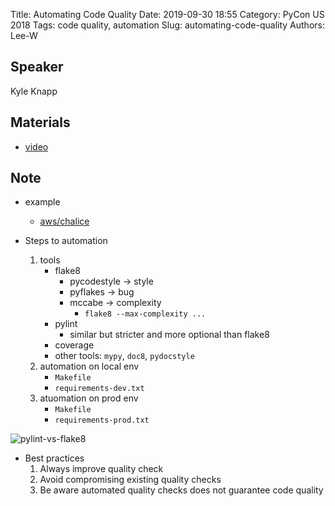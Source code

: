 Title: Automating Code Quality
Date: 2019-09-30 18:55
Category: PyCon US 2018
Tags: code quality, automation
Slug: automating-code-quality
Authors: Lee-W

## Speaker
Kyle Knapp

## Materials
* [video](https://www.youtube.com/watch?v=G1lDk_WKXvY)

## Note
* example
    * [aws/chalice](https://github.com/aws/chalice)

* Steps to automation
    1. tools
        * flake8
            * pycodestyle → style
            * pyflakes → bug
            * mccabe → complexity
                * `flake8 --max-complexity ...`
        * pylint
            * similar but stricter and more optional than flake8
        * coverage
        * other tools: `mypy`, `doc8`, `pydocstyle`
    2. automation on local env
        * `Makefile`
        * `requirements-dev.txt`
    3. atuomation on prod env
        * `Makefile`
        * `requirements-prod.txt`

![pylint-vs-flake8]({static}/images/post-images/automating-code-quality/15698391534086.jpg)

* Best practices
    1. Always improve quality check
    2. Avoid compromising existing quality checks
    3. Be aware automated quality checks does not guarantee code quality
